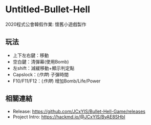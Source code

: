 # Untitled-Bullet-Hell
2020程式公會韓假作業: 懷舊小遊戲製作

## 玩法
- 上下左右鍵：移動
- 空白鍵：清彈幕(使用Bomb)
- 左shift：減緩移動+顯示判定點
- Capslock：(*作弊*) 子彈時間
- F10/F11/F12：(*作弊*) 增加Bomb/Life/Power

## 相關連結
- Release: https://github.com/JCxYIS/Bullet-Hell-Game/releases
- Project Intro: https://hackmd.io/@JCxYIS/ByAE8SHbI
